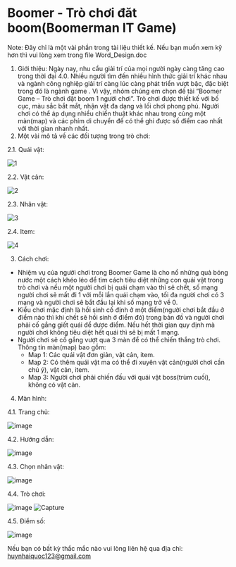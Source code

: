 # Boomer - Trò chơi đăt boom(Boomerman IT Game)
Note: Đây chỉ là một vài phần trong tài liệu thiết kế. Nếu bạn muốn xem kỹ hơn thì vui lòng xem trong file Word_Design.doc
1. Giới thiệu:
Ngày nay, nhu cầu giải trí của mọi người ngày càng tăng cao trong thời đại 4.0. Nhiều người tìm đến nhiều hình thức giải trí khác nhau và ngành công nghiệp giải trí càng lúc càng phát triển vượt bậc, đặc biệt trong đó là ngành game . Vì vậy, nhóm chúng em chọn đề tài “Boomer Game – Trò chơi đặt boom 1 người chơi”. Trò chơi được thiết kế  với bố cục, màu sắc bắt mắt, nhận vật đa dạng và lối chơi phong phú. Người chơi có thể áp dụng nhiều chiến thuật khác nhau trong cùng một màn(map) và các phím di chuyển để có thể ghi được số điểm cao nhất với thời gian nhanh nhất.
2. Một vài mô tả về các đối tượng trong trò chơi:

2.1. Quái vật:

![1](https://user-images.githubusercontent.com/73823742/190065232-d833b734-19d6-4b1e-9de6-3cd3bef608ba.png)

2.2. Vật cản:

![2](https://user-images.githubusercontent.com/73823742/190065813-b61d9ebe-2d9f-4e62-8331-2dfb85044627.png)

2.3. Nhân vật:

![3](https://user-images.githubusercontent.com/73823742/190065847-b5fc3c60-9b9d-4dcb-9945-8d925bb2c6ac.png)

2.4. Item:

![4](https://user-images.githubusercontent.com/73823742/190065863-a19a0826-789d-4b20-b564-42ba7a404cb8.png)

3. Cách chơi:
-	Nhiệm vụ của người chơi trong Boomer Game là cho nổ những quả bóng nước một cách khéo léo để tìm cách tiêu diệt những con quái vật trong trò chơi và nếu một người chơi bị quái chạm vào thì sẽ chết, số mạng người chơi sẽ mất đi 1 với mỗi lần quái chạm vào, tối đa người chơi có 3 mạng và người chơi sẽ bắt đầu lại khi số mạng trở về 0.
-	Kiểu chơi mặc định là hồi sinh cố định ở một điểm(người chơi bắt đầu ở điểm nào thì khi chết sẽ hồi sinh ở điểm đó) trong bản đồ và người chơi phải cố gắng giết quái để được điểm. Nếu hết thời gian quy định mà người chơi không tiêu diệt hết quái thì sẽ bị mất 1 mạng.
-	Người chơi sẽ cố gắng vượt qua 3 màn để có thể chiến thắng trò chơi. Thông tin màn(map) bao gồm:
     +	Map 1: Các quái vật đơn giản, vật cản, item.
     +	Map 2: Có thêm quái vật ma có thể đi xuyên vật cản(người chơi cần chú ý), vật cản, item.
     +	Map 3: Người chơi phải chiến đấu với quái vật boss(trùm cuối), không có vật cản.
     
4. Màn hình:

4.1. Trang chủ:

![image](https://user-images.githubusercontent.com/73823742/190066439-1550b5d2-b52f-47a9-8909-de318ee5acb7.png)

4.2. Hướng dẫn:

![image](https://user-images.githubusercontent.com/73823742/190066521-ff8ee102-1f26-4201-9adc-cc379d9fe5d5.png)

4.3. Chọn nhân vật:

![image](https://user-images.githubusercontent.com/73823742/190066546-b145ec21-a383-42a2-be1e-9e2beb4c91da.png)

4.4. Trò chơi:

![image](https://user-images.githubusercontent.com/73823742/190066565-43d40a03-3524-4e53-9399-eece13c60886.png)
![Capture](https://github.com/HuynhAiQuoc/FrontEnd-ChatApp/assets/73823742/cb57d689-37bf-4176-acb4-de3e76a6f71f)

4.5. Điểm số:

![image](https://user-images.githubusercontent.com/73823742/190066590-25d02576-7d53-4eb1-8c37-085fd28e8250.png)

Nếu bạn có bất kỳ thắc mắc nào vui lòng liên hệ qua địa chỉ: huynhaiquoc123@gmail.com
